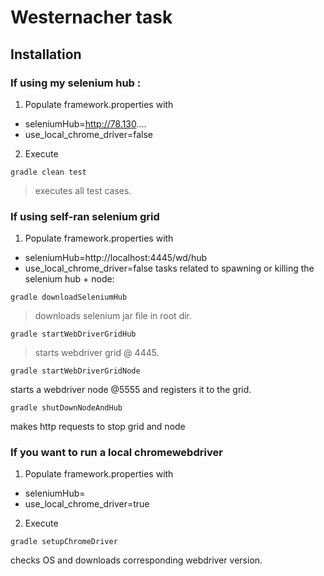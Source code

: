 # Westernacher task

## Installation
### If using my selenium hub :
1. Populate framework.properties with
 * seleniumHub=http://78.130....
 * use_local_chrome_driver=false
2. Execute 
```
gradle clean test
```
> executes all test cases.

### If using self-ran selenium grid 
1. Populate framework.properties with  
 * seleniumHub=http://localhost:4445/wd/hub   
 * use_local_chrome_driver=false 
  tasks related to spawning or killing the selenium hub + node:  
```
gradle downloadSeleniumHub
```
> downloads selenium jar file in root dir.
```
gradle startWebDriverGridHub
```
> starts webdriver grid @ 4445.
```
gradle startWebDriverGridNode
```
starts a webdriver node @5555 and registers it to the grid.
```
gradle shutDownNodeAndHub
```
makes http requests to stop grid and node

### If you want to run a local chromewebdriver
1. Populate framework.properties with  
 * seleniumHub=<can be blank>
 * use_local_chrome_driver=true 
2. Execute 
```
gradle setupChromeDriver
```
checks OS and downloads corresponding webdriver version.  

